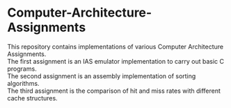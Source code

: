 # Computer-Architecture-Assignments
This repository contains implementations of various Computer Architecture Assignments.  
The first assignment is an IAS emulator implementation to carry out basic C programs.  
The second assignment is an assembly implementation of sorting algorithms.  
The third assignment is the comparison of hit and miss rates with different cache structures.  
